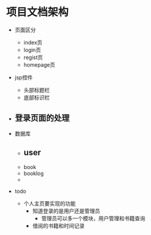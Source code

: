 # 项目文档架构

- 页面区分
  - index页
  - login页
  - regist页
  - homepage页

- jsp控件
  - 头部标题栏
  - 底部标识栏

- 登录页面的处理
  - 

- 数据库
  - user
    - 
  - book
  - booklog
  - 


- todo
  - 个人主页要实现的功能
    - 知道登录的是用户还是管理员
      - 管理员可以多一个模块，用户管理和书籍查询
    - 借阅的书籍和时间记录